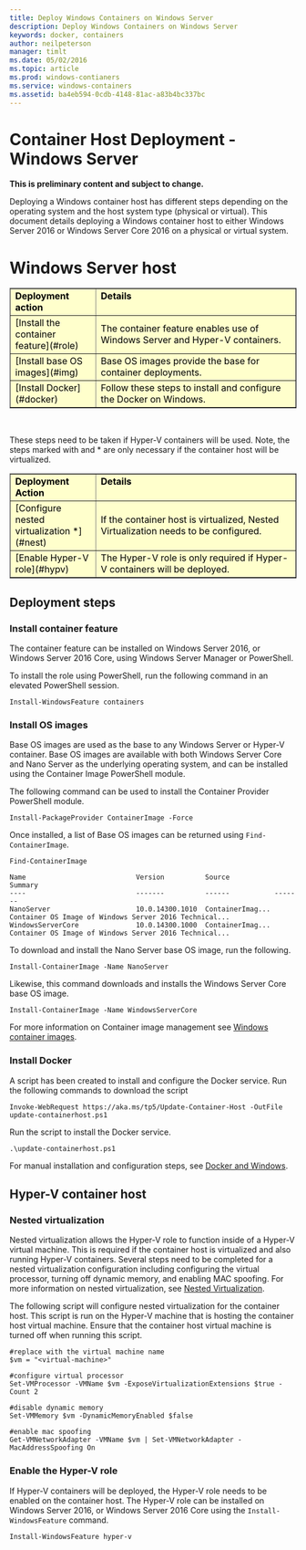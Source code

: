 ```yaml
---
title: Deploy Windows Containers on Windows Server
description: Deploy Windows Containers on Windows Server
keywords: docker, containers
author: neilpeterson
manager: timlt
ms.date: 05/02/2016
ms.topic: article
ms.prod: windows-contianers
ms.service: windows-containers
ms.assetid: ba4eb594-0cdb-4148-81ac-a83b4bc337bc
---
```


# Container Host Deployment - Windows Server

**This is preliminary content and subject to change.** 

Deploying a Windows container host has different steps depending on the operating system and the host system type (physical or virtual). This document details deploying a Windows container host to either Windows Server 2016 or Windows Server Core 2016 on a physical or virtual system.

# Windows Server host

<table border="1" style="background-color:FFFFCC;border-collapse:collapse;border:1px solid FFCC00;color:000000;width:100%" cellpadding="5" cellspacing="5">
<tr valign="top">
<td width = "30%"><strong>Deployment action</strong></td>
<td width = "70%"><strong>Details</strong></td>
</tr>
<tr>
<td>[Install the container feature](#role)</td>
<td>The container feature enables use of Windows Server and Hyper-V containers.</td>
</tr>
<tr>
<td>[Install base OS images](#img)</td>
<td>Base OS images provide the base for container deployments.</td>
</tr>
<tr>
<td>[Install Docker](#docker)</td>
<td>Follow these steps to install and configure the Docker on Windows.</td>
</tr>
</table>

<br />

These steps need to be taken if Hyper-V containers will be used. Note, the steps marked with and * are only necessary if the container host will be virtualized.

<table border="1" style="background-color:FFFFCC;border-collapse:collapse;border:1px solid FFCC00;color:000000;width:100%" cellpadding="5" cellspacing="5">
<tr valign="top">
<td width = "30%"><strong>Deployment Action</strong></td>
<td width = "70%"><strong>Details</strong></td>
</tr>
<tr>
<td>[Configure nested virtualization *](#nest)</td>
<td>If the container host is virtualized, Nested Virtualization needs to be configured.</td>
</tr>
<tr>
<td>[Enable Hyper-V role](#hypv) </td>
<td>The Hyper-V role is only required if Hyper-V containers will be deployed.</td>
</tr>
</table>

## Deployment steps

### <a name=role></a>Install container feature

The container feature can be installed on Windows Server 2016, or Windows Server 2016 Core, using Windows Server Manager or PowerShell.

To install the role using PowerShell, run the following command in an elevated PowerShell session.

```none
Install-WindowsFeature containers
```

### <a name=img></a>Install OS images

Base OS images are used as the base to any Windows Server or Hyper-V container. Base OS images are available with both Windows Server Core and Nano Server as the underlying operating system, and can be installed using the Container Image PowerShell module. 

The following command can be used to install the Container Provider PowerShell module.

```none
Install-PackageProvider ContainerImage -Force
```

Once installed, a list of Base OS images can be returned using `Find-ContainerImage`.

```none
Find-ContainerImage

Name                           Version          Source           Summary
----                           -------          ------           -------
NanoServer                     10.0.14300.1010  ContainerImag... Container OS Image of Windows Server 2016 Technical...
WindowsServerCore              10.0.14300.1000  ContainerImag... Container OS Image of Windows Server 2016 Technical...
```

To download and install the Nano Server base OS image, run the following.

```none
Install-ContainerImage -Name NanoServer
```

Likewise, this command downloads and installs the Windows Server Core base OS image.

```none
Install-ContainerImage -Name WindowsServerCore
```

For more information on Container image management see [Windows container images](../management/manage_images.md).
 
### <a name=docker></a>Install Docker

A script has been created to install and configure the Docker service. Run the following commands to download the script

```none
Invoke-WebRequest https://aka.ms/tp5/Update-Container-Host -OutFile update-containerhost.ps1
```
Run the script to install the Docker service.

```none
.\update-containerhost.ps1
```

For manual installation and configuration steps, see [Docker and Windows](./docker_windows.md).

## Hyper-V container host

### <a name=nest></a>Nested virtualization

Nested virtualization allows the Hyper-V role to function inside of a Hyper-V virtual machine. This is required if the container host is virtualized and also running Hyper-V containers. Several steps need to be completed for a nested virtualization configuration including configuring the virtual processor, turning off dynamic memory, and enabling MAC spoofing. For more information on nested virtualization, see [Nested Virtualization]( https://msdn.microsoft.com/en-us/virtualization/hyperv_on_windows/user_guide/nesting).

The following script will configure nested virtualization for the container host. This script is run on the Hyper-V machine that is hosting the container host virtual machine. Ensure that the container host virtual machine is turned off when running this script.

```none
#replace with the virtual machine name
$vm = "<virtual-machine>"

#configure virtual processor
Set-VMProcessor -VMName $vm -ExposeVirtualizationExtensions $true -Count 2

#disable dynamic memory
Set-VMMemory $vm -DynamicMemoryEnabled $false

#enable mac spoofing
Get-VMNetworkAdapter -VMName $vm | Set-VMNetworkAdapter -MacAddressSpoofing On
```

### <a name=hypv></a>Enable the Hyper-V role

If Hyper-V containers will be deployed, the Hyper-V role needs to be enabled on the container host. The Hyper-V role can be installed on Windows Server 2016, or Windows Server 2016 Core using the `Install-WindowsFeature` command.

```none
Install-WindowsFeature hyper-v
```

